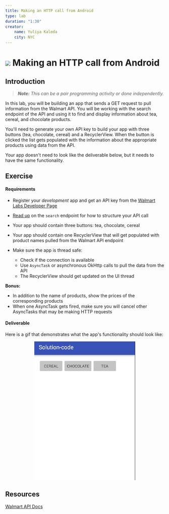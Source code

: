 ```yaml
---
title: Making an HTTP call from Android
type: lab
duration: "1:30"
creator:
    name: Yuliya Kaleda
    city: NYC
---
```


# ![](https://ga-dash.s3.amazonaws.com/production/assets/logo-9f88ae6c9c3871690e33280fcf557f33.png) Making an HTTP call from Android

## Introduction

> ***Note:*** _This can be a pair programming activity or done independently._

In this lab, you will be building an app that sends a GET request to pull information from the Walmart API. You will be working with the search endpoint of the API and using it to find and display information about tea, cereal, and chocolate products.

You'll need to generate your own API key to build your app with three buttons (tea, chocolate, cereal) and a RecyclerView. When the button is clicked the list gets populated with the information about the appropriate products using data from the API.  

Your app doesn't need to look like the deliverable below, but it needs to have the same functionality.

## Exercise

#### Requirements

- Register your _development_ app and get an API key from the [Walmart Labs Developer Page](https://developer.walmartlabs.com/member)
- [Read up](https://developer.walmartlabs.com/io-docs) on the `search` endpoint for how to structure your API call
- Your app should contain three buttons: tea, chocolate, cereal
- Your app should contain one RecyclerView that will get populated with product names pulled from the Walmart API endpoint
- Make sure the app is thread safe:

  * Check if the connection is available
  * Use `AsyncTask` or asynchronous OkHttp calls to pull the data from the API
  * The RecyclerView should get updated on the UI thread
 

**Bonus:**

- In addition to the name of products, show the prices of the corresponding products
- When one AsyncTask gets fired, make sure you will cancel other AsyncTasks that may be making HTTP requests

#### Deliverable

Here is a gif that demonstrates what the app's functionality should look like:

<p align="center">
  <img src="./screenshots/networking-lab.gif" width="320">
</p>

## Resources

[Walmart API Docs](https://developer.walmartlabs.com/io-docs)
